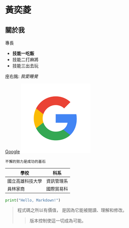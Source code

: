 # 黃奕菱

## 關於我

專長
* **技能一吃飯**
* 技能二打麻將
* 技能三出去玩

座右銘: *我愛睡覺*

[Google](https://www.google.com)
![Google](google.png)

```不懈的努力是成功的基石```

| 學校 | 科系 |
|---|:---:|
| 國立高雄科技大學 | 資訊管理系 |
| 員林家商 | 國際貿易科 |

```python
print("Hello, Markdown!")
```
>程式碼之所以有價值， 是因為它能被閱讀、理解和修改。
>>版本控制使這一切成為可能。
